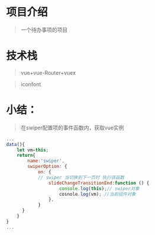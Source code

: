 # 项目介绍
>一个待办事项的项目

# 技术栈
>vue+vue-Router+vuex

>iconfont

# 小结：
>在swiper配置项的事件函数内，获取vue实例
```javascript
...
data(){
    let vm=this;
    return{
        name:'swiper',
        swiperOption: {
            on: {
            // swiper 当切换到下一页时 执行该函数
                slideChangeTransitionEnd:function () {
                    console.log(this);// swiper对象
                    cosnole.log(vm); //当前组件对象
                },
            }
      }
    }
}
...
```